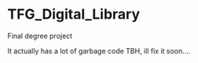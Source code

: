 # TFG_Digital_Library
Final degree project

It actually has a lot of garbage code TBH, ill fix it soon....
